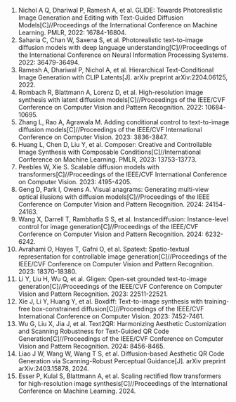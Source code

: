 <ol>
<li>Nichol A Q, Dhariwal P, Ramesh A, et al. GLIDE: Towards Photorealistic Image Generation and Editing with Text-Guided Diffusion Models[C]//Proceedings of the International Conference on Machine Learning. PMLR, 2022: 16784-16804.
<li>Saharia C, Chan W, Saxena S, et al. Photorealistic text-to-image diffusion models with deep language understanding[C]//Proceedings of the International Conference on Neural Information Processing Systems. 2022: 36479-36494.
<li>Ramesh A, Dhariwal P, Nichol A, et al. Hierarchical Text-Conditional Image Generation with CLIP Latents[J]. arXiv preprint arXiv:2204.06125, 2022.
<li>Rombach R, Blattmann A, Lorenz D, et al. High-resolution image synthesis with latent diffusion models[C]//Proceedings of the IEEE/CVF Conference on Computer Vision and Pattern Recognition. 2022: 10684-10695.
<li>Zhang L, Rao A, Agrawala M. Adding conditional control to text-to-image diffusion models[C]//Proceedings of the IEEE/CVF International Conference on Computer Vision. 2023: 3836-3847.
<li>Huang L, Chen D, Liu Y, et al. Composer: Creative and Controllable Image Synthesis with Composable Conditions[C]//International Conference on Machine Learning. PMLR, 2023: 13753-13773.
<li> Peebles W, Xie S. Scalable diffusion models with transformers[C]//Proceedings of the IEEE/CVF International Conference on Computer Vision. 2023: 4195-4205.
<li>Geng D, Park I, Owens A. Visual anagrams: Generating multi-view optical illusions with diffusion models[C]//Proceedings of the IEEE Conference on Computer Vision and Pattern Recognition. 2024: 24154-24163.</li>
<li>Wang X, Darrell T, Rambhatla S S, et al. Instancediffusion: Instance-level control for image generation[C]//Proceedings of the IEEE/CVF Conference on Computer Vision and Pattern Recognition. 2024: 6232-6242.
<li>Avrahami O, Hayes T, Gafni O, et al. Spatext: Spatio-textual representation for controllable image generation[C]//Proceedings of the IEEE/CVF Conference on Computer Vision and Pattern Recognition. 2023: 18370-18380.
<li>Li Y, Liu H, Wu Q, et al. Gligen: Open-set grounded text-to-image generation[C]//Proceedings of the IEEE/CVF Conference on Computer Vision and Pattern Recognition. 2023: 22511-22521.
<li>Xie J, Li Y, Huang Y, et al. Boxdiff: Text-to-image synthesis with training-free box-constrained diffusion[C]//Proceedings of the IEEE/CVF International Conference on Computer Vision. 2023: 7452-7461.
<li>Wu G, Liu X, Jia J, et al. Text2QR: Harmonizing Aesthetic Customization and Scanning Robustness for Text-Guided QR Code Generation[C]//Proceedings of the IEEE/CVF Conference on Computer Vision and Pattern Recognition. 2024: 8456-8465.
<li>Liao J W, Wang W, Wang T S, et al. Diffusion-based Aesthetic QR Code Generation via Scanning-Robust Perceptual Guidance[J]. arXiv preprint arXiv:2403.15878, 2024.
<li>Esser P, Kulal S, Blattmann A, et al. Scaling rectified flow transformers for high-resolution image synthesis[C]//Proceedings of the International Conference on Machine Learning. 2024.
</ol>

